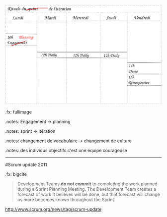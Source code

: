 #

![Rituels du projet](images/emploi-du-temps-iteration.svg)  

.fx: fullimage

.notes: Engagement -> planning

.notes: sprint -> itération

.notes: changement de vocabulaire -> changement de culture

.notes: des individus objectifs c'est une équipe courageuse

---

#Scrum update 2011

.fx: bigcite

> Development Teams **do not commit** to completing the work planned during 
> a Sprint Planning Meeting.  The Development Team creates a forecast of 
> work it believes will be done, but that forecast will change as more 
> becomes known throughout the Sprint.

http://www.scrum.org/news/tag/scrum-update

